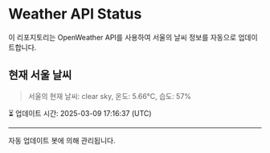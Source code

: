 
# Weather API Status

이 리포지토리는 OpenWeather API를 사용하여 서울의 날씨 정보를 자동으로 업데이트합니다.

## 현재 서울 날씨
> 서울의 현재 날씨: clear sky, 온도: 5.66°C, 습도: 57%

⏳ 업데이트 시간: 2025-03-09 17:16:37 (UTC)

---
자동 업데이트 봇에 의해 관리됩니다.
